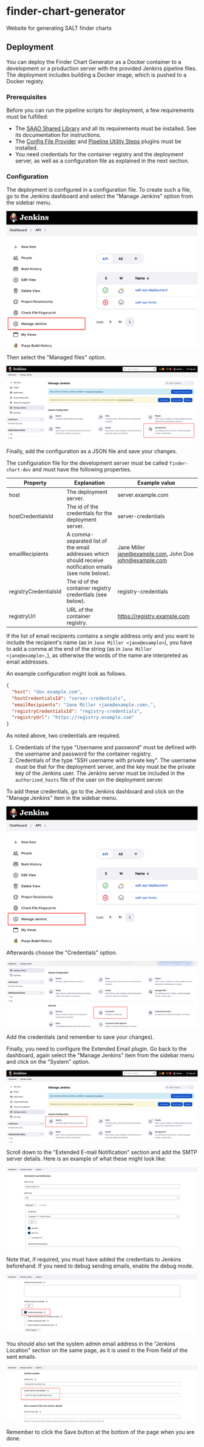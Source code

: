 # finder-chart-generator

Website for generating SALT finder charts

## Deployment

You can deploy the Finder Chart Generator as a Docker container to a development or a production server with the provided Jenkins pipeline files. The deployment includes building a Docker image, which is pushed to a Docker registy.

### Prerequisites

Before you can run the pipeline scripts for deployment, a few requirements must be fulfilled:

* The [SAAO Shared Library](https://github.com/saltastroops/saao-shared-jenkins-library) and all its requirements must be installed. See its documentation for instructions.
* The [Config File Provider](https://plugins.jenkins.io/config-file-provider/) and [Pipeline Utility Steps](https://plugins.jenkins.io/pipeline-utility-steps/) plugins must be installed.
* You need credentials for the container registry and the deployment server, as well as a configuration file as explained in the next section.

### Configuration

The deployment is configured in a configuration file. To create such a file, go to the Jenkins dashboard and select the "Manage Jenkins" option from the sidebar menu.

![Manage Jenkins menu item](doc/images/manage_jenkins.png)

Then select the "Managed files" option.

![Managed files option](doc/images/managed_files.png)

Finally, add the configuration as a JSON file and save your changes.

The configuration file for the development server must be called `finder-chart-dev` and must have the following properties.

| Property              | Explanation                                                                                              | Example value                                               |
|-----------------------|----------------------------------------------------------------------------------------------------------|-------------------------------------------------------------|
| host                  | The deployment server.                                                                                   | server.example.com                                          |
| hostCredentialsId     | The id of the credentials for the deployment server.                                                     | server-credentials                                          |
| emailRecipients       | A comma-separated list of the email addresses which should receive notification emails (see note below). | Jane Miller <jane@example.com>, John Doe <john@example.com> |
| registryCredentialsId | The id of the container registry credentials (see below).                                                | registry-credentials                                        |
| registryUrl           | URL of the container registry.                                                                           | https://registry.example.com                                |

If the list of email recipients contains a single address only and you want to include the recipient's name (as in `Jane Miller <jane@example>`), you have to add a comma at the end of the string (as in `Jane Miller <jane@example>,`), as otherwise the words of the name are interpreted as email addresses.

An example configuration might look as follows.

```json
{
  "host": "dev.example.com",
  "hostCredentialsId": "server-credentials",
  "emailRecipients": "Jane Miller <jane@example.com>,",
  "registryCredentialsId": "registry-credentials",
  "registryUrl": "https://registry.example.com"
}
```

As noted above, two credentials are required.

1. Credentials of the type "Username and password" must be defined with the username and password for the container registry.
2. Credentials of the type "SSH username with private key". The username must be that for the deployment server, and the key must be the private key of the Jenkins user. The Jenkins server must be included in the `authorized_hosts` file of the user on the deployment server.

To add these credentials, go to the Jenkins dashboard and click on the "Manage Jenkins" item in the sidebar menu.

![Manage Jenkins menu item](doc/images/manage_jenkins.png)

Afterwards choose the "Credentials" option.

![Credentials option](doc%2Fimages%2Fcredentials.png)

Add the credentials (and remember to save your changes).

Finally, you need to configure the Extended Email plugin. Go back to the dashboard, again select the "Manage Jenkins" item from the sidebar menu and click on the "System" option.

![System option](doc/images/system_option.png)

Scroll down to the "Extended E-mail Notification" section and add the SMTP server details. Here is an example of what these might look like:

![SMTP server configuration](doc/images/smtp_configuration.png)

Note that, if required, you must have added the credentials to Jenkins beforehand. If you need to debug sending emails, enable the debug mode.

![Enabling the debug mode](doc/images/enable_debug_mode.png)

You should also set the system admin email address in the "Jenkins Location" section on the same page, as it is used in the From field of the sent emails.

![System admin email address](doc/images/system_admin_email.png)

Remember to click the Save button at the bottom of the page when you are done.
